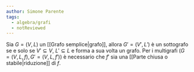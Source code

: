 ```yaml
---
author: Simone Parente
tags:
  - algebra/grafi
  - notReviewed
---
```

Sia $G=(V,L)$ un [[Grafo semplice|grafo]], allora $G'=(V',L')$ è un sottografo se e solo se $V' \subseteq V$, $L' \subseteq L$ e forma a sua volta un grafo. Per i multigrafi $(G=(V,L,f), G'=(V,L,f'))$  è necessario che $f'$ sia una [[Parte chiusa o stabile|riduzione]] di $f$.